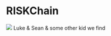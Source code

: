 # RISKChain
<img src="https://www.google.com/url?sa=i&source=images&cd=&cad=rja&uact=8&ved=2ahUKEwjNmYSe1qDhAhWP_p8KHTg0D8AQjRx6BAgBEAU&url=https%3A%2F%2Flogos.fandom.com%2Fwiki%2FRisk&psig=AOvVaw0QNrHBQoIxDpgLxVZBlQwO&ust=1553719473824676">
Luke & Sean & some other kid we find
